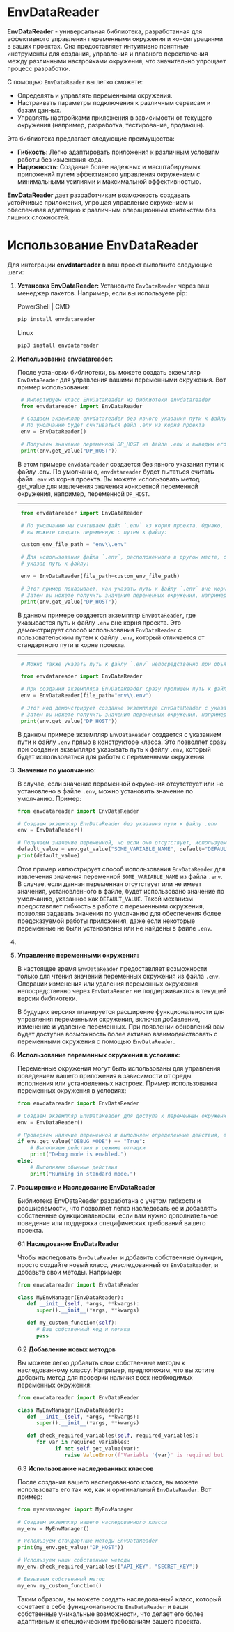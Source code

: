 # EnvDataReader

**EnvDataReader** - универсальная библиотека, разработанная для эффективного управления переменными окружения и конфигурациями в ваших проектах. Она предоставляет интуитивно понятные инструменты для создания, управления и плавного переключения между различными настройками окружения, что значительно упрощает процесс разработки.

С помощью `EnvDataReader` вы легко сможете:

- Определять и управлять переменными окружения.
- Настраивать параметры подключения к различным сервисам и базам данных.
- Управлять настройками приложения в зависимости от текущего окружения (например, разработка, тестирование, продакшн).

Эта библиотека предлагает следующие преимущества:

- **Гибкость**: Легко адаптировать приложения к различным условиям работы без изменения кода.
- **Надежность**: Создание более надежных и масштабируемых приложений путем эффективного управления окружением с минимальными усилиями и максимальной эффективностью.

**EnvDataReader** дает разработчикам возможность создавать устойчивые приложения, упрощая управление окружением и обеспечивая адаптацию к различным операционным контекстам без лишних сложностей.

# Использование EnvDataReader

Для интеграции **envdatareader** в ваш проект выполните следующие шаги:

1. **Установка EnvDataReader:**
   Установите `EnvDataReader` через ваш менеджер пакетов. Например, если вы используете pip:

   PowerShell | CMD
   ```bash
   pip install envdatareader
   ```
   Linux
   ```bash
   pip3 install envdatareader
   ```

2. **Использование envdatareader:**
   
   После установки библиотеки, вы можете создать экземпляр `EnvDataReader` для управления вашими переменными окружения. Вот пример использования:

   ```python
    # Импортируем класс EnvDataReader из библиотеки envdatareader
    from envdatareader import EnvDataReader

    # Создаем экземпляр envdatareader без явного указания пути к файлу .env
    # По умолчанию будет считываться файл .env из корня проекта
    env = EnvDataReader()

    # Получаем значение переменной DP_HOST из файла .env и выводим его
    print(env.get_value("DP_HOST"))

   ```

   В этом примере `envdatareader` создается без явного указания пути к файлу .env. По умолчанию, `envdatareader` будет пытаться считать файл `.env` из корня проекта. Вы можете использовать метод get_value для извлечения значения конкретной переменной окружения, например, переменной `DP_HOST`.
   
   ---
   ```python
    from envdatareader import EnvDataReader

    # По умолчанию мы считываем файл `.env` из корня проекта. Однако, если ваш файл `.env` хранится в другом месте,
    # вы можете создать переменную с путем к файлу:

    custom_env_file_path = "env\\.env"

    # Для использования файла `.env`, расположенного в другом месте, создайте экземпляр envdatareader,
    # указав путь к файлу:

    env = EnvDataReader(file_path=custom_env_file_path)

    # Этот пример показывает, как указать путь к файлу `.env` вне корня проекта при создании экземпляра EnvDataReader.
    # Затем вы можете получить значения переменных окружения, например, значение переменной DP_HOST.
    print(env.get_value("DP_HOST"))

   ```
    В данном примере создается экземпляр `EnvDataReader`, где указывается путь к файлу `.env` вне корня проекта. Это демонстрирует способ использования `EnvDataReader` с пользовательским путем к файлу `.env`, который отличается от стандартного пути в корне проекта.

   ---   
   ```python
    # Можно также указать путь к файлу `.env` непосредственно при объявлении класса:

    from envdatareader import EnvDataReader

    # При создании экземпляра EnvDataReader сразу пропишем путь к файлу `.env` в его конструкторе:
    env = EnvDataReader(file_path="env\\.env")

    # Этот код демонстрирует создание экземпляра EnvDataReader с указанием пути к файлу `.env` внутри объявления класса.
    # Затем вы можете получить значения переменных окружения, например, значение переменной DP_HOST.
    print(env.get_value("DP_HOST"))

   ```

   В данном примере экземпляр `EnvDataReader` создается с указанием пути к файлу `.env` прямо в конструкторе класса. Это позволяет сразу при создании экземпляра указывать путь к файлу `.env`, который будет использоваться для работы с переменными окружения.

3. **Значение по умолчанию:**

   В случае, если значение переменной окружения отсутствует или не установлено в файле `.env`, можно установить значение по умолчанию. Пример:

   ```python
   from envdatareader import EnvDataReader

   # Создаем экземпляр EnvDataReader без указания пути к файлу .env
   env = EnvDataReader()

   # Получаем значение переменной, но если оно отсутствует, используем значение по умолчанию
   default_value = env.get_value("SOME_VARIABLE_NAME", default="DEFAULT_VALUE")
   print(default_value)
   ```

   Этот пример иллюстрирует способ использования `EnvDataReader` для извлечения значения переменной `SOME_VARIABLE_NAME` из файла `.env`. В случае, если данная переменная отсутствует или не имеет значения, установленного в файле, будет использовано значение по умолчанию, указанное как `DEFAULT_VALUE`. Такой механизм предоставляет гибкость в работе с переменными окружения, позволяя задавать значения по умолчанию для обеспечения более предсказуемой работы приложения, даже если некоторые переменные не были установлены или не найдены в файле `.env`.

4. 

5. **Управление переменными окружения:**

   В настоящее время `EnvDataReader` предоставляет возможности только для чтения значений переменных окружения из файла `.env`. Операции изменения или удаления переменных окружения непосредственно через `EnvDataReader` не поддерживаются в текущей версии библиотеки.

   В будущих версиях планируется расширение функциональности для управления переменными окружения, включая добавление, изменение и удаление переменных. При появлении обновлений вам будет доступна возможность более активно взаимодействовать с переменными окружения с помощью `EnvDataReader`.

6. **Использование переменных окружения в условиях:**

   Переменные окружения могут быть использованы для управления поведением вашего приложения в зависимости от среды исполнения или установленных настроек. Пример использования переменных окружения в условиях:

   ```python
   from envdatareader import EnvDataReader

   # Создаем экземпляр EnvDataReader для доступа к переменным окружения
   env = EnvDataReader()

   # Проверяем наличие переменной и выполняем определенные действия, если она установлена
   if env.get_value("DEBUG_MODE") == "True":
       # Выполняем действия в режиме отладки
       print("Debug mode is enabled.")
   else:
       # Выполняем обычные действия
       print("Running in standard mode.")
    ```
7. **Расширение и Наследование EnvDataReader**

   Библиотека EnvDataReader разработана с учетом гибкости и расширяемости, что позволяет легко наследовать ее и добавлять собственные функциональности, если вам нужно дополнительное поведение или поддержка специфических требований вашего проекта.

   6.1 **Наследование EnvDataReader**

   Чтобы наследовать `EnvDataReader` и добавить собственные функции, просто создайте новый класс, унаследованный от `EnvDataReader`, и добавьте свои методы. Например:

   ```python
   from envdatareader import EnvDataReader

   class MyEnvManager(EnvDataReader):
      def __init__(self, *args, **kwargs):
         super().__init__(*args, **kwargs)

      def my_custom_function(self):
         # Ваш собственный код и логика
         pass
   ```
   6.2 **Добавление новых методов**

   Вы можете легко добавить свои собственные методы к наследованному классу. Например, предположим, что вы хотите добавить метод для проверки наличия всех необходимых переменных окружения:

   ```python
   from envdatareader import EnvDataReader

   class MyEnvManager(EnvDataReader):
      def __init__(self, *args, **kwargs):
         super().__init__(*args, **kwargs)

      def check_required_variables(self, required_variables):
         for var in required_variables:
               if not self.get_value(var):
                  raise ValueError(f"Variable '{var}' is required but not set in the environment.")
   ```

   6.3 **Использование наследованных классов**

   После создания вашего наследованного класса, вы можете использовать его так же, как и оригинальный `EnvDataReader`. Вот пример:

   ```python
   from myenvmanager import MyEnvManager

   # Создаем экземпляр нашего наследованного класса
   my_env = MyEnvManager()

   # Используем стандартные методы EnvDataReader
   print(my_env.get_value("DP_HOST"))

   # Используем наши собственные методы
   my_env.check_required_variables(["API_KEY", "SECRET_KEY"])

   # Вызываем собственный метод
   my_env.my_custom_function()
   ```

   Таким образом, вы можете создать наследованный класс, который сочетает в себе функциональность `EnvDataReader` и ваши собственные уникальные возможности, что делает его более адаптивным к специфическим требованиям вашего проекта.
   